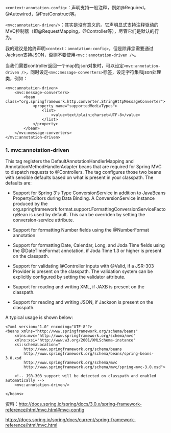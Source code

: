 `<context:annotation-config>`：声明支持一般注释，例如@Required，@Autowired，@PostConstruct等。

`<mvc:annotation-driven/>`：其实是没有意义的。它声明显式支持注释驱动的MVC控制器（即@RequestMapping，@Controller等），尽管它们是默认的行为。

我的建议是始终声明`<context：annotation-config>`，但是除非您需要通过Jackson支持JSON，否则不要使用`<mvc：annotation-driven />`。

当我们需要controller返回一个map的json对象时，可以设定`<mvc:annotation-driven />`，同时设定`<mvc:message-converters>`标签，设定字符集和json处理类，例如：

```
<mvc:annotation-driven>
    <mvc:message-converters>
        <bean class="org.springframework.http.converter.StringHttpMessageConverter">
            <property name="supportedMediaTypes">
                <list>
                    <value>text/plain;charset=UTF-8</value>
                </list>
            </property>
        </bean>
    </mvc:message-converters>
</mvc:annotation-driven>
```

### 1. mvc:annotation-driven

This tag registers the DefaultAnnotationHandlerMapping and AnnotationMethodHandlerAdapter beans that are required for Spring MVC to dispatch requests to @Controllers. The tag configures those two beans with sensible defaults based on what is present in your classpath. The defaults are:

- Support for Spring 3's Type ConversionService in addition to JavaBeans PropertyEditors during Data Binding. A ConversionService instance produced by the org.springframework.format.support.FormattingConversionServiceFactoryBean is used by default. This can be overriden by setting the conversion-service attribute.

- Support for formatting Number fields using the @NumberFormat annotation

- Support for formatting Date, Calendar, Long, and Joda Time fields using the @DateTimeFormat annotation, if Joda Time 1.3 or higher is present on the classpath.

- Support for validating @Controller inputs with @Valid, if a JSR-303 Provider is present on the classpath. The validation system can be explicitly configured by setting the validator attribute.

- Support for reading and writing XML, if JAXB is present on the classpath.

- Support for reading and writing JSON, if Jackson is present on the classpath.

A typical usage is shown below:

```
<?xml version="1.0" encoding="UTF-8"?>
<beans xmlns="http://www.springframework.org/schema/beans"
    xmlns:mvc="http://www.springframework.org/schema/mvc"
    xmlns:xsi="http://www.w3.org/2001/XMLSchema-instance"
    xsi:schemaLocation="
        http://www.springframework.org/schema/beans 
        http://www.springframework.org/schema/beans/spring-beans-3.0.xsd
        http://www.springframework.org/schema/mvc
        http://www.springframework.org/schema/mvc/spring-mvc-3.0.xsd">

    <!-- JSR-303 support will be detected on classpath and enabled automatically -->
    <mvc:annotation-driven/>
    
</beans>
```




资料：http://docs.spring.io/spring/docs/3.0.x/spring-framework-reference/html/mvc.html#mvc-config

https://docs.spring.io/spring/docs/current/spring-framework-reference/html/mvc.html

